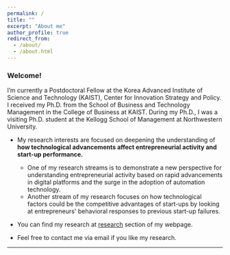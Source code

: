```yaml
---
permalink: /
title: ""
excerpt: "About me"
author_profile: true
redirect_from: 
  - /about/
  - /about.html
---
```

### Welcome!
I’m currently a Postdoctoral Fellow at the Korea Advanced Institute of Science and Technology (KAIST), Center for Innovation Strategy and Policy. I received my Ph.D. from the School of Business and Technology Management in the College of Business at KAIST. During my Ph.D., I was a visiting Ph.D. student at the Kellogg School of Management at Northwestern University.

- My research interests are focused on deepening the understanding of **how technological advancements affect entrepreneurial activity and start-up performance.** 
  - One of my research streams is to demonstrate a new perspective for understanding entrepreneurial activity based on rapid advancements in digital platforms and the surge in the adoption of automation technology.
  - Another stream of my research focuses on how technological factors could be the competitive advantages of start-ups by looking at entrepreneurs' behavioral responses to previous start-up failures. 


- You can find my research at [research](https://frintstones.github.io/publications/) section of my webpage.<br/>

- Feel free to contact me via email if you like my research.

------
